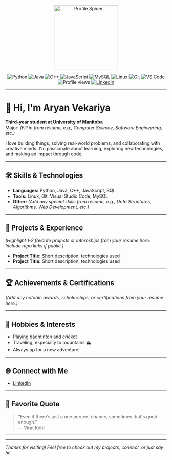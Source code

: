 <!-- Profile Picture -->
<p align="center">
  <img src="Github-Readme-Profile" alt="Profile Spider" width="200"/>
</p>

<!-- Badges Section -->
<p align="center">
  <!-- Languages -->
  <img src="https://img.shields.io/badge/Python-3776AB?style=for-the-badge&logo=python&logoColor=white" alt="Python"/>
  <img src="https://img.shields.io/badge/Java-007396?style=for-the-badge&logo=java&logoColor=white" alt="Java"/>
  <img src="https://img.shields.io/badge/C++-00599C?style=for-the-badge&logo=cplusplus&logoColor=white" alt="C++"/>
  <img src="https://img.shields.io/badge/JavaScript-F7DF1E?style=for-the-badge&logo=javascript&logoColor=black" alt="JavaScript"/>
  <img src="https://img.shields.io/badge/MySQL-4479A1?style=for-the-badge&logo=mysql&logoColor=white" alt="MySQL"/>
  <!-- Tools/Frameworks -->
  <img src="https://img.shields.io/badge/Linux-FCC624?style=for-the-badge&logo=linux&logoColor=black" alt="Linux"/>
  <img src="https://img.shields.io/badge/Git-F05032?style=for-the-badge&logo=git&logoColor=white" alt="Git"/>
  <img src="https://img.shields.io/badge/VS%20Code-0078d7?style=for-the-badge&logo=visualstudiocode&logoColor=white" alt="VS Code"/>
  <!-- Visitors -->
  <img src="https://komarev.com/ghpvc/?username=Aryan0826&style=for-the-badge" alt="Profile views"/>
  <!-- LinkedIn -->
  <a href="https://www.linkedin.com/in/aryan-vekariya-b66663262/">
    <img src="https://img.shields.io/badge/LinkedIn-0A66C2?style=for-the-badge&logo=linkedin&logoColor=white" alt="LinkedIn"/>
  </a>
</p>

---

# 👋 Hi, I'm Aryan Vekariya

**Third-year student at University of Manitoba**  
Major: _(Fill in from resume, e.g., Computer Science, Software Engineering, etc.)_

I love building things, solving real-world problems, and collaborating with creative minds. I'm passionate about learning, exploring new technologies, and making an impact through code.

---

## 🛠️ Skills & Technologies

- **Languages:** Python, Java, C++, JavaScript, SQL
- **Tools:** Linux, Git, Visual Studio Code, MySQL
- **Other:** _(Add any special skills from resume, e.g., Data Structures, Algorithms, Web Development, etc.)_

---

## 🚀 Projects & Experience

_(Highlight 1-2 favorite projects or internships from your resume here. Include repo links if public.)_

- **Project Title:** Short description, technologies used  
- **Project Title:** Short description, technologies used

---

## 🏆 Achievements & Certifications

_(Add any notable awards, scholarships, or certifications from your resume here.)_

---

## 🎯 Hobbies & Interests

- Playing badminton and cricket
- Traveling, especially to mountains 🏔️
- Always up for a new adventure!

---

## 🌐 Connect with Me

- [LinkedIn](https://www.linkedin.com/in/aryan-vekariya-b66663262/)

---

## 💬 Favorite Quote

> “Even if there's just a one percent chance, sometimes that's good enough.”  
> — Virat Kohli

---

<!-- GitHub Stats (optional) -->
<!--
<p align="center">
  <img src="https://github-readme-stats.vercel.app/api?username=Aryan0826&show_icons=true&theme=radical" alt="Aryan's GitHub Stats"/>
</p>
-->

---

_Thanks for visiting! Feel free to check out my projects, connect, or just say hi!_
